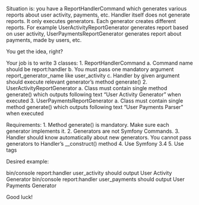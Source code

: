 
Situation is: you have a ReportHandlerCommand which generates various reports about user
activity, payments, etc.
Handler itself does not generate reports. It only executes generators. Each generator creates
different reports. For example UserActivityReportGenerator generates report based on user
activity, UserPaymentsReportGenerator generates report about payments, made by users, etc.

You get the idea, right?

Your job is to write 3 classes:
    1. ReportHandlerCommand
        a. Command name should be report:handler
        b. You must pass one mandatory argument report_generator_name like
user_activity
        c. Handler by given argument should execute relevant generator’s method
generate()
    2. UserActivityReportGenerator
        a. Class must contain single method generate() which outputs following text “User
Activity Generator” when executed
    3. UserPaymentsReportGenerator
        a. Class must contain single method generate() which outputs following text “User
Payments Parser” when executed


Requirements:
    1. Method generate() is mandatory. Make sure each generator implements it.
    2. Generators are not Symfony Commands.
    3. Handler should know automatically about new generators. You cannot pass generators
to Handler’s __construct() method
    4. Use Symfony 3.4
    5. Use tags
    
    
Desired example:

bin/console report:handler user_activity should output User Activity Generator
bin/console report:handler user_payments should output User Payments Generator

Good luck!
